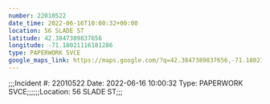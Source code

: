 ```yaml
---
number: 22010522
date_time: 2022-06-16T10:00:32+00:00
location: 56 SLADE ST
latitude: 42.3847389837656
longitude: -71.18021116181286
type: PAPERWORK SVCE
google_maps_link: https://maps.google.com/?q=42.3847389837656,-71.18021116181286
---
```


;;;Incident #: 22010522  Date: 2022-06-16 10:00:32   Type: PAPERWORK SVCE;;;;;;Location: 56 SLADE ST;;;
